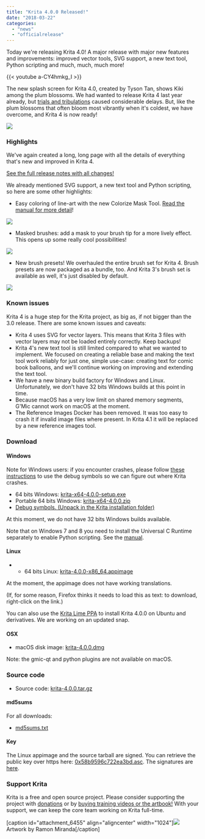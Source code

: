 ```yaml
---
title: "Krita 4.0.0 Released!"
date: "2018-03-22"
categories: 
  - "news"
  - "officialrelease"
---
```


Today we're releasing Krita 4.0! A major release with major new features and improvements: improved vector tools, SVG support, a new text tool, Python scripting and much, much, much more!

{{< youtube a-CY4hmkg_I >}}

The new splash screen for Krita 4.0, created by Tyson Tan, shows Kiki among the plum blossoms. We had wanted to release Krita 4 last year already, but [trials and tribulations](/item/krita-foundation-update/) caused considerable delays. But, like the plum blossoms that often bloom most vibrantly when it's coldest, we have overcome, and Krita 4 is now ready!

[![](/images/posts/2018/kiki_4.0_sm-1-1024x463.png)](https://krita.org/wp-content/uploads/2018/03/kiki_4.0_sm-1.png)

### Highlights

We've again created a long, long page with all the details of everything that's new and improved in Krita 4.

[See the full release notes with all changes!](/krita-4-0-release-notes/)

We already mentioned SVG support, a new text tool and Python scripting, so here are some other highlights:

- Easy coloring of line-art with the new Colorize Mask Tool. [Read the manual for more detail](https://docs.krita.org/en/reference_manual/tools/colorize_mask.html)!

[![](/images/posts/2018/colorize-mask.png)](https://krita.org/wp-content/uploads/2018/02/colorize-mask.png)

- Masked brushes: add a mask to your brush tip for a more lively effect. This opens up some really cool possibilities!

[![](/images/posts/2018/waterpaint.gif)](https://krita.org/wp-content/uploads/2018/02/waterpaint.gif)

- New brush presets! We overhauled the entire brush set for Krita 4. Brush presets are now packaged as a bundle, too. And Krita 3's brush set is available as well, it's just disabled by default.

[![](/images/posts/2018/bundles.png)](https://krita.org/wp-content/uploads/2018/03/bundles.png)

### Known issues

Krita 4 is a huge step for the Krita project, as big as, if not bigger than the 3.0 release. There are some known issues and caveats:

- Krita 4 uses SVG for vector layers. This means that Krita 3 files with vector layers may not be loaded entirely correctly. Keep backups!
- Krita 4's new text tool is still limited compared to what we wanted to implement. We focused on creating a reliable base and making the text tool work reliably for just one, simple use-case: creating text for comic book balloons, and we'll continue working on improving and extending the text tool.
- We have a new binary build factory for Windows and Linux. Unfortunately, we don't have 32 bits Windows builds at this point in time.
- Because macOS has a very low limit on shared memory segments, G'Mic cannot work on macOS at the moment.
- The Reference Images Docker has been removed. It was too easy to crash it if invalid image files where present. In Krita 4.1 it will be replaced by a new reference images tool.

### Download

#### Windows

Note for Windows users: if you encounter crashes, please follow [these instructions](https://docs.krita.org/Dr._Mingw_debugger) to use the debug symbols so we can figure out where Krita crashes.

- 64 bits Windows: [krita-x64-4.0.0-setup.exe](https://download.kde.org/stable/krita/4.0.0/krita-x64-4.0.0-setup.exe)
- Portable 64 bits Windows: [krita-x64-4.0.0.zip](https://download.kde.org/stable/krita/4.0.0/krita-x64-4.0.0.zip)
- [Debug symbols. (Unpack in the Krita installation folder)](https://download.kde.org/stable/krita/4.0.0/krita-x64-4.0.0-dbg.zip)

At this moment, we do not have 32 bits Windows builds available.

Note that on Windows 7 and 8 you need to install the Universal C Runtime separately to enable Python scripting. See the [manual](https://docs.krita.org/en/user_manual/python_scripting/introduction_to_python_scripting.html).

#### Linux

- - 64 bits Linux: [krita-4.0.0-x86\_64.appimage](https://download.kde.org/stable/krita/4.0.0/krita-4.0.0-x86_64.appimage)

At the moment, the appimage does not have working translations.

(If, for some reason, Firefox thinks it needs to load this as text: to download, right-click on the link.)

You can also use the [Krita Lime PPA](https://launchpad.net/%7Ekritalime/+archive/ubuntu/ppa) to install Krita 4.0.0 on Ubuntu and derivatives. We are working on an updated snap.

#### OSX

- macOS disk image: [krita-4.0.0.dmg](https://download.kde.org/stable/krita/4.0.0/krita-4.0.0.dmg)

Note: the gmic-qt and python plugins are not available on macOS.

### Source code

- Source code: [krita-4.0.0.tar.gz](https://download.kde.org/stable/krita/4.0.0/krita-4.0.0.tar.gz)

#### md5sums

For all downloads:

- [md5sums.txt](https://download.kde.org/stable/krita/4.0.0/md5sums.txt)

#### Key

The Linux appimage and the source tarball are signed. You can retrieve the public key over https here: [0x58b9596c722ea3bd.asc](https://share.kde.org/index.php/s/fJ99V5mZvuyD0z8). The signatures are [here](http://download.kde.org/stable/krita/4.0.0/).

### Support Krita

Krita is a free and open source project. Please consider supporting the project with [donations](/support-us/donations/) or by [buying training videos or the artbook!](/support-us/shop) With your support, we can keep the core team working on Krita full-time.

\[caption id="attachment\_6455" align="aligncenter" width="1024"\][![](/images/posts/2018/Krita4_Alegoric_final-1024x507.png)](https://krita.org/wp-content/uploads/2018/03/Krita4_Alegoric_final.png) Artwork by Ramon Miranda\[/caption\]
